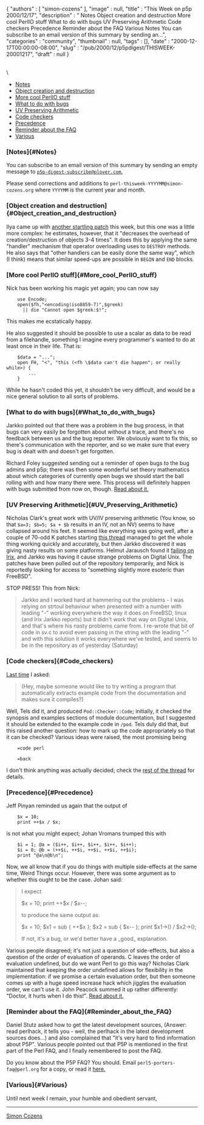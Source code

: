 {
   "authors" : [
      "simon-cozens"
   ],
   "image" : null,
   "title" : "This Week on p5p 2000/12/17",
   "description" : " Notes Object creation and destruction More cool PerlIO stuff What to do with bugs UV Preserving Arithmetic Code checkers Precedence Reminder about the FAQ Various Notes You can subscribe to an email version of this summary by sending an...",
   "categories" : "community",
   "thumbnail" : null,
   "tags" : [],
   "date" : "2000-12-17T00:00:00-08:00",
   "slug" : "/pub/2000/12/p5pdigest/THISWEEK-20001217",
   "draft" : null
}





\
\

-   [Notes](#Notes)
-   [Object creation and destruction](#Object_creation_and_destruction)
-   [More cool PerlIO stuff](#More_cool_PerlIO_stuff)
-   [What to do with bugs](#What_to_do_with_bugs)
-   [UV Preserving Arithmetic](#UV_Preserving_Arithmetic)
-   [Code checkers](#Code_checkers)
-   [Precedence](#Precedence)
-   [Reminder about the FAQ](#Reminder_about_the_FAQ)
-   [Various](#Various)

### [Notes]{#Notes}

You can subscribe to an email version of this summary by sending an
empty message to
[`p5p-digest-subscribe@plover.com`.](mailto:p5p-digest-subscribe@plover.com)

Please send corrections and additions to
`perl-thisweek-YYYYMM@simon-cozens.org` where `YYYYMM` is the current
year and month.

### [Object creation and destruction]{#Object_creation_and_destruction}

Ilya came up with [another startling
patch](http://www.xray.mpe.mpg.de/mailing-lists/perl5-porters/2000-12/msg00800.html)
this week, but this one was a little more complex: he estimates,
however, that it "decreases the overhead of creation/destruction of
objects 3-4 times". It does this by applying the same "handler"
mechanism that operator overloading uses to `DESTROY` methods. He also
says that "other handlers can be easily done the same way", which (I
think) means that similar speed-ups are possible in `BEGIN` and `END`
blocks.

### [More cool PerlIO stuff]{#More_cool_PerlIO_stuff}

Nick has been working his magic yet again; you can now say

        use Encode;
        open($fh,"<encoding(iso8859-7)",$greek) 
          || die "Cannot open $greek:$!";

This makes me ecstatically happy.

He also suggested it should be possible to use a scalar as data to be
read from a filehandle, something I imagine every programmer's wanted to
do at least once in their life. That is:

        $data = "...";
        open FH, "<", "this (<fh \$data can't die happen"; or really while>) {
            ...
        }

While he hasn't coded this yet, it shouldn't be very difficult, and
would be a nice general solution to all sorts of problems.

### [What to do with bugs]{#What_to_do_with_bugs}

Jarkko pointed out that there was a problem in the bug process, in that
bugs can very easily be forgotten about without a trace, and there's no
feedback between us and the bug reporter. We obviously want to fix this,
so there's communication with the reporter, and so we make sure that
every bug is dealt with and doesn't get forgotten.

Richard Foley suggested sending out a reminder of open bugs to the bug
admins and p5p; there was then some wonderful set theory mathematics
about which categories of currently open bugs we should start the ball
rolling with and how many there were. This process will definitely
happen with bugs submitted from now on, though. [Read about
it.](http://www.xray.mpe.mpg.de/mailing-lists/perl5-porters/2000-12/msg00274.html)

### [UV Preserving Arithmetic]{#UV_Preserving_Arithmetic}

Nicholas Clark's great work with UV/IV preserving arithmetic (You know,
so that `$a=3; $b=5; $a + $b` results in an IV, not an NV) seems to have
collapsed around his feet. It seemed like everything was going well,
after a couple of 70-odd K patches starting [this
thread](http://www.xray.mpe.mpg.de/mailing-lists/perl5-porters/2000-12/msg00499.html)
managed to get the whole thing working quickly and accurately, but then
Jarkko discovered it was giving nasty results on some platforms. Helmut
Jarausch found it [failing on
Irix](http://www.xray.mpe.mpg.de/mailing-lists/perl5-porters/2000-12/msg00800.html),
and Jarkko was having it cause strange problems on Digital Unix. The
patches have been pulled out of the repository temporarily, and Nick is
reportedly looking for access to "something slightly more esoteric than
FreeBSD".

STOP PRESS! This from Nick:

> Jarkko and I worked hard at hammering out the problems - I was relying
> on strtoul behaviour when presented with a number with leading "-"
> working everywhere the way it does on FreeBSD, linux (and Irix Jarkko
> reports) but it didn't work that way on Digital Unix, and that's where
> his nasty problems came from. I re-wrote that bit of code in sv.c to
> avoid even passing in the string with the leading "-" and with this
> solution it works everywhere we've tested, and seems to be in the
> repository as of yesterday (Saturday)

### [Code checkers]{#Code_checkers}

[Last
time](/media/_pub_2000_12_p5pdigest_THISWEEK-20001217/THISWEEK-20001203.html)
I asked:

> (Hey, maybe someone would like to try writing a program that
> automatically extracts example code from the documentation and makes
> sure it compiles?)

Well, Tels did it, and produced `Pod::Checker::Code`; initially, it
checked the synopsis and examples sections of module documentation, but
I suggested it should be extended to the example code in `/pod`. Tels
duly did that, but this raised another question: how to mark up the code
appropriately so that it can be checked? Various ideas were raised, the
most promising being

        =code perl

        =back

I don't think anything was actually decided; check the [rest of the
thread](http://www.xray.mpe.mpg.de/mailing-lists/perl5-porters/2000-12/msg00640.html)
for details.

### [Precedence]{#Precedence}

Jeff Pinyan reminded us again that the output of

        $x = 10;
        print ++$x / $x;

is not what you might expect; Johan Vromans trumped this with

        $i = 1; @a = ($i++, $i++, $i++, $i++, $i++);
        $i = 0; @b = (++$i, ++$i, ++$i, ++$i, ++$i);
        print "@a\n@b\n";

Now, we all know that if you do things with multiple side-effects at the
same time, Weird Things occur. However, there was some argument as to
whether this ought to be the case. Johan said:

> I expect
>
> \$x = 10; print ++\$x / \$x--;
>
> to produce the same output as:
>
> \$x = 10; \$x1 = sub { ++\$x }; \$x2 = sub { \$x-- }; print
> \$x1-&gt;() / \$x2-&gt;();
>
> If not, it's a bug, or we'd better have a \_good\_ explanation.

Various people disagreed; it's not just a question of side-effects, but
also a question of the order of evaluation of operands. C leaves the
order of evaluation undefined, but do we want Perl to go this way?
Nicholas Clark maintained that keeping the order undefined allows for
flexibility in the implementation: if we promise a certain evaluation
order, but then someone comes up with a huge speed increase hack which
jiggles the evaluation order, we can't use it. John Peacock summed it up
rather differently: "Doctor, it hurts when I do this!". [Read about
it.](http://www.xray.mpe.mpg.de/mailing-lists/perl5-porters/2000-12/msg00443.html)

### [Reminder about the FAQ]{#Reminder_about_the_FAQ}

Daniel Stutz asked how to get the latest development sources, (Answer:
read perlhack, it tells you - well, the perlhack in the latest
development sources does...) and also complained that "it's very hard to
find information about P5P". Various people pointed out that P5P is
mentioned in the first part of the Perl FAQ, and I finally remembered to
post the FAQ.

Do you know about the P5P FAQ? You should. Email
`perl5-porters-faq@perl.org` for a copy, or read it
[here.](http://www.xray.mpe.mpg.de/mailing-lists/perl5-porters/2000-12/msg00835.html)

### [Various]{#Various}

Until next week I remain, your humble and obedient servant,

------------------------------------------------------------------------

[Simon Cozens](mailto:simon@brecon.co.uk)


